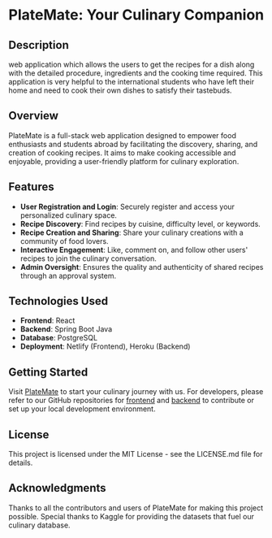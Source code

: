 # PlateMate: Your Culinary Companion

## Description

web application which allows the users to get the recipes for a dish along with the detailed procedure, ingredients and the cooking time required. This application is very helpful to the international students who have left their home and need to cook their own dishes to satisfy their tastebuds.

## Overview

PlateMate is a full-stack web application designed to empower food enthusiasts and students abroad by facilitating the discovery, sharing, and creation of cooking recipes. It aims to make cooking accessible and enjoyable, providing a user-friendly platform for culinary exploration.

## Features

- **User Registration and Login**: Securely register and access your personalized culinary space.
- **Recipe Discovery**: Find recipes by cuisine, difficulty level, or keywords.
- **Recipe Creation and Sharing**: Share your culinary creations with a community of food lovers.
- **Interactive Engagement**: Like, comment on, and follow other users' recipes to join the culinary conversation.
- **Admin Oversight**: Ensures the quality and authenticity of shared recipes through an approval system.

## Technologies Used

- **Frontend**: React
- **Backend**: Spring Boot Java
- **Database**: PostgreSQL
- **Deployment**: Netlify (Frontend), Heroku (Backend)

## Getting Started

Visit [PlateMate](https://platematedsa.netlify.app/) to start your culinary journey with us. For developers, please refer to our GitHub repositories for [frontend]() and [backend]() to contribute or set up your local development environment.

## License

This project is licensed under the MIT License - see the LICENSE.md file for details.

## Acknowledgments

Thanks to all the contributors and users of PlateMate for making this project possible. Special thanks to Kaggle for providing the datasets that fuel our culinary database.
